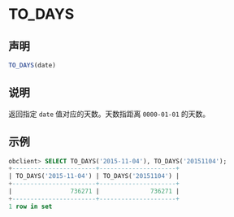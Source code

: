 # TO_DAYS

## 声明

```javascript
TO_DAYS(date)
```

## 说明

返回指定 `date` 值对应的天数。天数指距离 `0000-01-01` 的天数。

## 示例

```sql
obclient> SELECT TO_DAYS('2015-11-04'), TO_DAYS('20151104');
+-----------------------+---------------------+
| TO_DAYS('2015-11-04') | TO_DAYS('20151104') |
+-----------------------+---------------------+
|                736271 |              736271 |
+-----------------------+---------------------+
1 row in set
```
